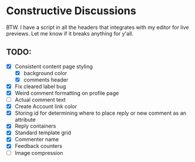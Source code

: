 # Constructive Discussions
BTW. I have a script in all the headers that integrates with my editor for live previews. Let me know if it breaks anything for y'all.

## TODO:
* [x] Consistent content page styling
    * [x] background color
    * [x] comments header
* [x] Fix cleared label bug
* [x] Weird comment formatting on profile page
* [ ] Actual comment text
* [x] Create Account link color
* [x] Storing id for determining where to place reply or new comment as an attribute
* [x] Reply containers
* [x] Standard template grid
* [x] Commenter name
* [x] Feedback counters
* [ ] Image compression
